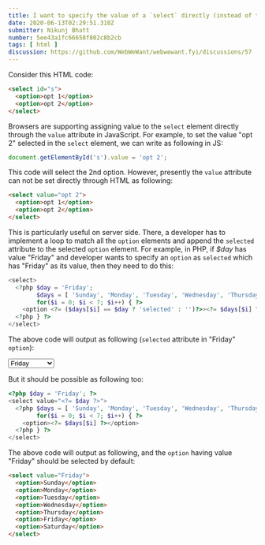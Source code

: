 ```yaml
---
title: I want to specify the value of a `select` directly (instead of through `option`)
date: 2020-06-13T02:29:51.310Z
submitter: Nikunj Bhatt
number: 5ee43a1fc66658f802c8b2cb
tags: [ html ]
discussion: https://github.com/WebWeWant/webwewant.fyi/discussions/57
---
```


Consider this HTML code:

```html
<select id="s">
  <option>opt 1</option>
  <option>opt 2</option>
</select>
```

Browsers are supporting assigning value to the `select` element directly through the `value` attribute in JavaScript. For example, to set the value "opt 2" selected in the `select` element, we can write as following in JS:

```js
document.getElementById('s').value = 'opt 2';
```

This code will select the 2nd option. However, presently the `value` attribute can not be set directly through HTML as following:

```html
<select value="opt 2">
  <option>opt 1</option>
  <option>opt 2</option>
</select>
```

This is particularly useful on server side. There, a developer has to implement a loop to match all the `option` elements and append the `selected` attribute to the selected `option` element. For example, in PHP, if <var>$day</var> has value "Friday" and developer wants to specify an `option` as `selected` which has "Friday" as its value, then they need to do this:

```php
<select>
  <?php $day = 'Friday';
        $days = [ 'Sunday', 'Monday', 'Tuesday', 'Wednesday', 'Thursday', 'Friday', 'Saturday' ];
        for($i = 0; $i < 7; $i++) { ?>
    <option <?= ($days[$i] == $day ? 'selected' : '')?>><?= $days[$i] ?></option>
  <?php } ?>
</select>
```

The above code will output as following (`selected` attribute in "Friday" `option`):

<select>
  <option>Sunday</option>
  <option>Monday</option>
  <option>Tuesday</option>
  <option>Wednesday</option>
  <option>Thursday</option>
  <option selected>Friday</option>
  <option>Saturday</option>
</select>

But it should be possible as following too:

```php
<?php $day = 'Friday'; ?>
<select value="<?= $day ?>">
  <?php $days = [ 'Sunday', 'Monday', 'Tuesday', 'Wednesday', 'Thursday', 'Friday', 'Saturday' ];
        for($i = 0; $i < 7; $i++) { ?>
    <option><?= $days[$i] ?></option>
  <?php } ?>
</select>
```

The above code will output as following, and the `option` having value "Friday" should be selected by default:

```html
<select value="Friday">
  <option>Sunday</option>
  <option>Monday</option>
  <option>Tuesday</option>
  <option>Wednesday</option>
  <option>Thursday</option>
  <option>Friday</option>
  <option>Saturday</option>
</select>
```
